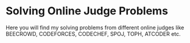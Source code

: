 # Solving Online Judge Problems
Here you will find my solving problems from different online judges like BEECROWD, CODEFORCES, CODECHEF, SPOJ, TOPH, ATCODER etc.
